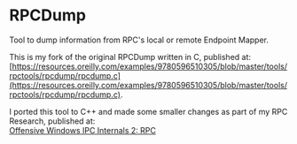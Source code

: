 # RPCDump

Tool to dump information from RPC's local or remote Endpoint Mapper.

This is my fork of the original RPCDump written in C, published at: [https://resources.oreilly.com/examples/9780596510305/blob/master/tools/rpctools/rpcdump/rpcdump.c](https://resources.oreilly.com/examples/9780596510305/blob/master/tools/rpctools/rpcdump/rpcdump.c).

I ported this tool to C++ and made some smaller changes as part of my RPC Research, published at:<br>
[Offensive Windows IPC Internals 2: RPC](https://csandker.io/2021/02/21/Offensive-Windows-IPC-2-RPC.html)
